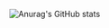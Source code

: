 ![Anurag's GitHub stats](https://github-readme-stats.vercel.app/api?username=ch1505889612&show_icons=true&theme=cobalt&layout=compact)


